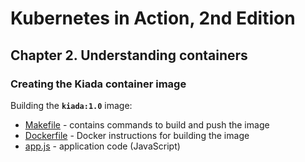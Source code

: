 # Kubernetes in Action, 2nd Edition

## Chapter 2. Understanding containers

### Creating the Kiada container image

Building the **`kiada:1.0`** image:
- [Makefile](kiada-0.1-image/Makefile) - contains commands to build and push the image
- [Dockerfile](kiada-0.1-image/Dockerfile) - Docker instructions for building the image
- [app.js](kiada-0.1-image/app.js) - application code (JavaScript)
